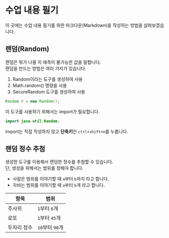 # 수업 내용 필기

이 곳에는 수업 내용 필기를 위한 마크다운(Markdown)을 작성하는 방법을 살펴보겠습니다.  

## 랜덤(Random)  

랜덤은 뭐가 나올 지 예측이 불가능한 값을 말합니다.  
랜덤을 만드는 방법은 여러 가지가 있습니다.  
  
1. Random이라는 도구를 생성하여 사용  
2. Math.random() 명령을 사용  
3. SecureRandom 도구를 생성하여 사용
 
```java
Random r = new Random();
```

이 도구를 사용하기 위해서는 import가 필요합니다.  

```java  
import java.util.Random;
```

import는 직접 작성하지 않고 **단축키**인 `ctrl+shift+o`를 누릅니다.

## 랜덤 정수 추첨

생성한 도구를 이용해서 랜덤한 정수를 추첨할 수 있습니다.  
단, 생성을 위해서는 범위를 정해야 합니다. 
  
- 사람은 범위를 이야기할 때 `a`부터 `b`까지 라고 합니다.  
- 자바는 범위를 이야기할 때 `a`부터 `b`개 라고 합니다.

| 항목 | 범위 |    
| --- | --- |  
| 주사위 | `1`부터 `6`개 |  
| 로또 | `1`부터 `45`개 |  
| 두자리 정수 | `10`부터 `90`개 |

